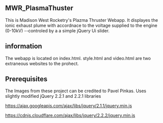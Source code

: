 ## MWR_PlasmaThuster
This is Madison West Rocketry's Plazma Thruster Webapp. It displayes the ionic exhaust plume with accordnace
to the voltage supplied to the engine (0-10kV) --controled by a a simple jQuery Ui slider. 

## information
The webapp is located on index.html. style.html and video.html are two extraneous websites to the prohect. 

## Prerequisites
The Images from these project can be credited to Pavel Pinkas. Uses slightly modified jQuery 2.2.1 and 2.2.1 libraries 

https://ajax.googleapis.com/ajax/libs/jquery/2.1.1/jquery.min.js

https://cdnjs.cloudflare.com/ajax/libs/jquery/2.2.2/jquery.min.js

